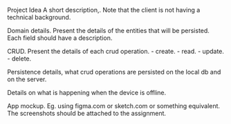 Project Idea
A short description,. Note that the client is not having a technical background.

Domain details. Present the details of the entities that will be persisted. Each field should have a description.


CRUD. Present the details of each crud operation. - create. - read. - update. - delete.


Persistence details, what crud operations are persisted on the local db and on the server.


Details on what is happening when the device is offline.


App mockup. Eg. using figma.com or sketch.com or something equivalent. The screenshots should be attached to the assignment.

